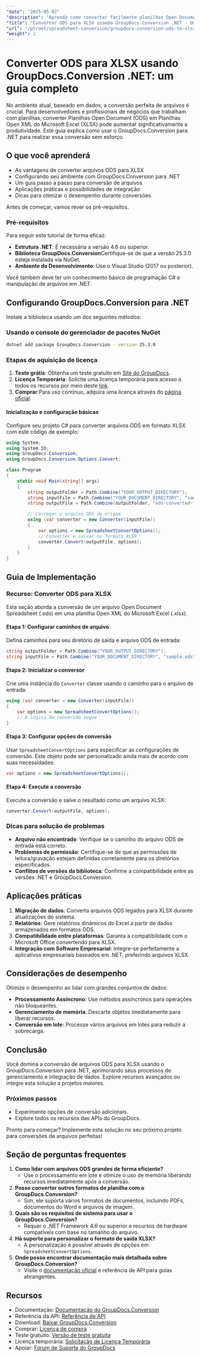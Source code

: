 ```yaml
---
"date": "2025-05-02"
"description": "Aprenda como converter facilmente planilhas Open Document (ODS) para Microsoft Excel (XLSX) usando o GroupDocs.Conversion para .NET com este guia detalhado."
"title": "Converter ODS para XLSX usando GroupDocs.Conversion .NET - Um guia completo"
"url": "/pt/net/spreadsheet-conversion/groupdocs-conversion-ods-to-xlsx-net/"
"weight": 1
---
```


# Converter ODS para XLSX usando GroupDocs.Conversion .NET: um guia completo

No ambiente atual, baseado em dados, a conversão perfeita de arquivos é crucial. Para desenvolvedores e profissionais de negócios que trabalham com planilhas, converter Planilhas Open Document (ODS) em Planilhas Open XML do Microsoft Excel (XLSX) pode aumentar significativamente a produtividade. Este guia explica como usar o GroupDocs.Conversion para .NET para realizar essa conversão sem esforço.

## O que você aprenderá
- As vantagens de converter arquivos ODS para XLSX
- Configurando seu ambiente com GroupDocs.Conversion para .NET
- Um guia passo a passo para conversão de arquivos
- Aplicações práticas e possibilidades de integração
- Dicas para otimizar o desempenho durante conversões

Antes de começar, vamos rever os pré-requisitos.

### Pré-requisitos
Para seguir este tutorial de forma eficaz:
- **Estrutura .NET**: É necessária a versão 4.6 ou superior.
- **Biblioteca GroupDocs.Conversion**Certifique-se de que a versão 25.3.0 esteja instalada via NuGet.
- **Ambiente de Desenvolvimento**: Use o Visual Studio (2017 ou posterior).

Você também deve ter um conhecimento básico de programação C# e manipulação de arquivos em .NET.

## Configurando GroupDocs.Conversion para .NET
Instale a biblioteca usando um dos seguintes métodos:

### Usando o console do gerenciador de pacotes NuGet
```bash
dotnet add package GroupDocs.Conversion --version 25.3.0
```

### Etapas de aquisição de licença
1. **Teste grátis**: Obtenha um teste gratuito em [Site do GroupDocs](https://releases.groupdocs.com/conversion/net/).
2. **Licença Temporária**: Solicite uma licença temporária para acesso a todos os recursos por meio deste [link](https://purchase.groupdocs.com/temporary-license/).
3. **Comprar**:Para uso contínuo, adquira uma licença através do [página oficial](https://purchase.groupdocs.com/buy).

#### Inicialização e configuração básicas
Configure seu projeto C# para converter arquivos ODS em formato XLSX com este código de exemplo:

```csharp
using System;
using System.IO;
using GroupDocs.Conversion;
using GroupDocs.Conversion.Options.Convert;

class Program
{
    static void Main(string[] args)
    {
        string outputFolder = Path.Combine("YOUR_OUTPUT_DIRECTORY");
        string inputFile = Path.Combine("YOUR_DOCUMENT_DIRECTORY", "sample.ods"); // Substitua pelo nome real do seu arquivo ODS
        string outputFile = Path.Combine(outputFolder, "ods-converted-to.xlsx");

        // Carregar o arquivo ODS de origem
        using (var converter = new Converter(inputFile))
        {
            var options = new SpreadsheetConvertOptions();
            // Converter e salvar no formato XLSX
            converter.Convert(outputFile, options);
        }
    }
}
```

## Guia de Implementação
### Recurso: Converter ODS para XLSX
Esta seção aborda a conversão de um arquivo Open Document Spreadsheet (.ods) em uma planilha Open XML do Microsoft Excel (.xlsx).

#### Etapa 1: Configurar caminhos de arquivo
Defina caminhos para seu diretório de saída e arquivo ODS de entrada:

```csharp
string outputFolder = Path.Combine("YOUR_OUTPUT_DIRECTORY");
string inputFile = Path.Combine("YOUR_DOCUMENT_DIRECTORY", "sample.ods"); // Substitua pelo nome real do seu arquivo ODS
```

#### Etapa 2: Inicializar o conversor
Crie uma instância do `Converter` classe usando o caminho para o arquivo de entrada:

```csharp
using (var converter = new Converter(inputFile))
{
    var options = new SpreadsheetConvertOptions();
    // A lógica de conversão segue
}
```

#### Etapa 3: Configurar opções de conversão
Usar `SpreadsheetConvertOptions` para especificar as configurações de conversão. Este objeto pode ser personalizado ainda mais de acordo com suas necessidades:

```csharp
var options = new SpreadsheetConvertOptions();
```

#### Etapa 4: Execute a conversão
Execute a conversão e salve o resultado como um arquivo XLSX:

```csharp
converter.Convert(outputFile, options);
```

### Dicas para solução de problemas
- **Arquivo não encontrado**: Verifique se o caminho do arquivo ODS de entrada está correto.
- **Problemas de permissão**: Certifique-se de que as permissões de leitura/gravação estejam definidas corretamente para os diretórios especificados.
- **Conflitos de versões da biblioteca**: Confirme a compatibilidade entre as versões .NET e GroupDocs.Conversion.

## Aplicações práticas
1. **Migração de dados**: Converta arquivos ODS legados para XLSX durante atualizações do sistema.
2. **Relatórios**: Gere relatórios dinâmicos do Excel a partir de dados armazenados em formatos ODS.
3. **Compatibilidade entre plataformas**: Garanta a compatibilidade com o Microsoft Office convertendo para XLSX.
4. **Integração com Software Empresarial**: Integre-se perfeitamente a aplicativos empresariais baseados em .NET, preferindo arquivos XLSX.

## Considerações de desempenho
Otimize o desempenho ao lidar com grandes conjuntos de dados:
- **Processamento Assíncrono**: Use métodos assíncronos para operações não bloqueantes.
- **Gerenciamento de memória**: Descarte objetos imediatamente para liberar recursos.
- **Conversão em lote**: Processe vários arquivos em lotes para reduzir a sobrecarga.

## Conclusão
Você domina a conversão de arquivos ODS para XLSX usando o GroupDocs.Conversion para .NET, aprimorando seus processos de gerenciamento e integração de dados. Explore recursos avançados ou integre esta solução a projetos maiores.

### Próximos passos
- Experimente opções de conversão adicionais.
- Explore todos os recursos das APIs do GroupDocs.

Pronto para começar? Implemente esta solução no seu próximo projeto para conversões de arquivos perfeitas!

## Seção de perguntas frequentes
1. **Como lidar com arquivos ODS grandes de forma eficiente?**
   - Use o processamento em lote e otimize o uso de memória liberando recursos imediatamente após a conversão.
2. **Posso converter outros formatos de planilha com o GroupDocs.Conversion?**
   - Sim, ele suporta vários formatos de documentos, incluindo PDFs, documentos do Word e arquivos de imagem.
3. **Quais são os requisitos de sistema para usar o GroupDocs.Conversion?**
   - Requer o .NET Framework 4.6 ou superior e recursos de hardware compatíveis com base no tamanho do arquivo.
4. **Há suporte para personalizar o formato de saída XLSX?**
   - A personalização é possível através de opções em `SpreadsheetConvertOptions`.
5. **Onde posso encontrar documentação mais detalhada sobre GroupDocs.Conversion?**
   - Visite o [documentação oficial](https://docs.groupdocs.com/conversion/net/) e referência de API para guias abrangentes.

## Recursos
- Documentação: [Documentação do GroupDocs.Conversion](https://docs.groupdocs.com/conversion/net/)
- Referência da API: [Referência de API](https://reference.groupdocs.com/conversion/net/)
- Download: [Baixar GroupDocs.Conversion](https://releases.groupdocs.com/conversion/net/)
- Comprar: [Licença de compra](https://purchase.groupdocs.com/buy)
- Teste gratuito: [Versão de teste gratuita](https://releases.groupdocs.com/conversion/net/)
- Licença temporária: [Solicitação de Licença Temporária](https://purchase.groupdocs.com/temporary-license/)
- Apoiar: [Fórum de Suporte do GroupDocs](https://forum.groupdocs.com/c/conversion/10)